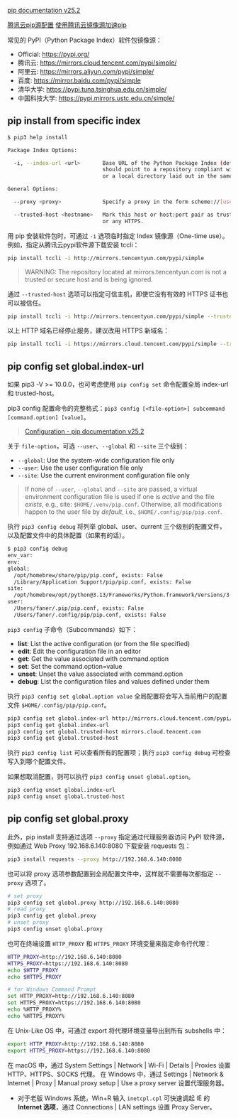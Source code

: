 [pip documentation v25.2](https://pip.pypa.io/en/stable/)

[腾讯云pip源配置](https://cloud.tencent.com/developer/article/1601851)
[使用腾讯云镜像源加速pip](https://mirrors.cloud.tencent.com/help/pypi.html)

常见的 PyPI（Python Package Index）软件包镜像源：

- Official: https://pypi.org/
- 腾讯云: https://mirrors.cloud.tencent.com/pypi/simple/
- 阿里云: https://mirrors.aliyun.com/pypi/simple/
- 百度: https://mirror.baidu.com/pypi/simple
- 清华大学: https://pypi.tuna.tsinghua.edu.cn/simple/
- 中国科技大学: https://pypi.mirrors.ustc.edu.cn/simple/

## pip install from specific index

```bash
$ pip3 help install

Package Index Options:

  -i, --index-url <url>       Base URL of the Python Package Index (default https://pypi.org/simple). This
                              should point to a repository compliant with PEP 503 (the simple repository API)
                              or a local directory laid out in the same format.

General Options:

  --proxy <proxy>             Specify a proxy in the form scheme://[user:passwd@]proxy.server:port.

  --trusted-host <hostname>   Mark this host or host:port pair as trusted, even though it does not have valid
                              or any HTTPS.

```

用 pip 安装软件包时，可通过 `-i` 选项临时指定 Index 镜像源（One-time use）。例如，指定从腾讯云pypi软件源下载安装 tccli：

```bash
pip install tccli -i http://mirrors.tencentyun.com/pypi/simple
```

> WARNING: The repository located at mirrors.tencentyun.com is not a trusted or secure host and is being ignored.

通过 `--trusted-host` 选项可以指定可信主机，即使它没有有效的 HTTPS 证书也可以被信任。

```bash
pip install tccli -i http://mirrors.tencentyun.com/pypi/simple --trusted-host mirrors.tencentyun.com
```

以上 HTTP 域名已经停止服务，建议改用 HTTPS 新域名：

```bash
pip install tccli -i https://mirrors.cloud.tencent.com/pypi/simple --trusted-host mirrors.cloud.tencent.com
```

## pip config set global.index-url

如果 pip3 -V >= 10.0.0，也可考虑使用 `pip config set` 命令配置全局 index-url 和 trusted-host。

pip3 config 配置命令的完整格式：`pip3 config [<file-option>] subcommand [command.option] [value]`。

> [Configuration - pip documentation v25.2](https://pip.pypa.io/en/stable/topics/configuration/)

关于 `file-option`，可选 `--user`、`--global` 和 `--site` 三个级别：

- `--global`: Use the system-wide configuration file only
- `--user`: Use the user configuration file only
- `--site`: Use the current environment configuration file only

> If none of `--user`, `--global` and `--site` are passed, a virtual environment configuration file is used if one is *active* and the file *exists*, e.g., site: `$HOME/.venv/pip.conf`. Otherwise, all modifications happen to the user file by *default*, i.e., `$HOME/.config/pip/pip.conf`.

执行 `pip3 config debug` 将列举 global、user、current 三个级别的配置文件，以及配置文件中的具体配置（如果有的话）。

```bash
$ pip3 config debug
env_var:
env:
global:
  /opt/homebrew/share/pip/pip.conf, exists: False
  /Library/Application Support/pip/pip.conf, exists: False
site:
  /opt/homebrew/opt/python@3.13/Frameworks/Python.framework/Versions/3.13/pip.conf, exists: False
user:
  /Users/faner/.pip/pip.conf, exists: False
  /Users/faner/.config/pip/pip.conf, exists: False
```

`pip3 config` 子命令（Subcommands）如下：

- **list**: List the active configuration (or from the file specified)
- **edit**: Edit the configuration file in an editor
- **get**: Get the value associated with command.option
- **set**: Set the command.option=value
- **unset**: Unset the value associated with command.option
- **debug**: List the configuration files and values defined under them

执行 `pip3 config set global.option value` 全局配置将会写入当前用户的配置文件 `$HOME/.config/pip/pip.conf`。

```bash
pip3 config set global.index-url http://mirrors.cloud.tencent.com/pypi/simple
pip3 config get global.index-url
pip3 config set global.trusted-host mirrors.cloud.tencent.com
pip3 config get global.trusted-host
```

执行 `pip3 config list` 可以查看所有的配置项；执行 `pip3 config debug` 可检查写入到哪个配置文件。

如果想取消配置，则可以执行 `pip3 config unset global.option`。

```bash
pip3 config unset global.index-url
pip3 config unset global.trusted-host
```

## pip config set global.proxy

此外，pip install 支持通过选项 `--proxy` 指定通过代理服务器访问 PyPI 软件源，例如通过 Web Proxy 192.168.6.140:8080 下载安装 requests 包：

```bash
pip3 install requests --proxy http://192.168.6.140:8080
```

也可以将 proxy 选项参数配置到全局配置文件中，这样就不需要每次都指定 `--proxy` 选项了。

```bash
# set proxy
pip3 config set global.proxy http://192.168.6.140:8080
# read proxy
pip3 config get global.proxy
# unset proxy
pip3 config unset global.proxy
```

也可在终端设置 `HTTP_PROXY` 和 `HTTPS_PROXY` 环境变量来指定命令行代理：

```bash
HTTP_PROXY=http://192.168.6.140:8080
HTTPS_PROXY=https://192.168.6.140:8080
echo $HTTP_PROXY
echo $HTTPS_PROXY

# for Windows Command Prompt
set HTTP_PROXY=http://192.168.6.140:8080
set HTTPS_PROXY=https://192.168.6.140:8080
echo %HTTP_PROXY%
echo %HTTPS_PROXY%
```

在 Unix-Like OS 中，可通过 export 将代理环境变量导出到所有 subshells 中：

```bash
export HTTP_PROXY=http://192.168.6.140:8080
export HTTPS_PROXY=https://192.168.6.140:8080
```

在 macOS 中，通过 System Settings | Network | Wi-Fi | Details | Proxies 设置 HTTP、HTTPS、SOCKS 代理。
在 Windows 中，通过 Settings | Network & Internet | Proxy | Manual proxy setup | Use a proxy server 设置代理服务器。

- 对于老版 Windows 系统，Win+R 输入 `inetcpl.cpl` 可快速调起 IE 的 **Internet 选项**，通过 Connections | LAN settings 设置 Proxy Server。

